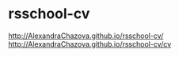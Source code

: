 # rsschool-cv

http://AlexandraChazova.github.io/rsschool-cv/
http://AlexandraChazova.github.io/rsschool-cv/cv
